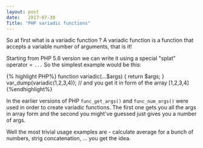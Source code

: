 ```yaml
---
layout: post
date:   2017-07-30
Title: "PHP variadic functions"
---
```

So at first what is a variadic function ? A variadic function is a function that accepts a variable number of arguments, that is it!

Starting from PHP 5.6 version we can write it using a special "splat" operator = `...`
So the simplest example would be this:

{% highlight PHP%}
    function variadic(...$args) {
        return $args;
    } 
    var_dump(variadic(1,2,3,4)); //  and you get it in form of the array [1,2,3,4]
{%endhighlight%}

In the earlier versions of PHP `func_get_args()` and `func_num_args()` were used in order to create variadic functions.
The first one gets you all the args in array form and the second you might've guessed just gives you a number of args.

Well the most trivial usage examples are - calculate average for a bunch of numbers, strig concatenation, ... you get the idea.
 
